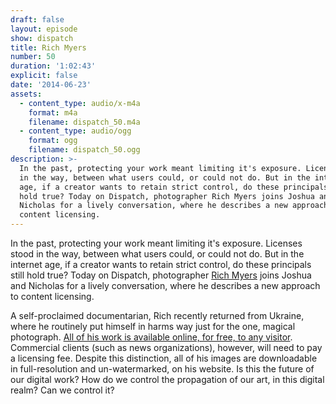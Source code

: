 ```yaml
---
draft: false
layout: episode
show: dispatch
title: Rich Myers
number: 50
duration: '1:02:43'
explicit: false
date: '2014-06-23'
assets:
  - content_type: audio/x-m4a
    format: m4a
    filename: dispatch_50.m4a
  - content_type: audio/ogg
    format: ogg
    filename: dispatch_50.ogg
description: >-
  In the past, protecting your work meant limiting it's exposure. Licenses stood
  in the way, between what users could, or could not do. But in the internet
  age, if a creator wants to retain strict control, do these principals still
  hold true? Today on Dispatch, photographer Rich Myers joins Joshua and
  Nicholas for a lively conversation, where he describes a new approach to
  content licensing.
---
```

In the past, protecting your work meant limiting it's exposure. Licenses stood in the way, between what users could, or could not do. But in the internet age, if a creator wants to retain strict control, do these principals still hold true? Today on Dispatch, photographer [Rich Myers](http://richemyers.com) joins Joshua and Nicholas for a lively conversation, where he describes a new approach to content licensing.

A self-proclaimed documentarian, Rich recently returned from Ukraine, where he routinely put himself in harms way just for the one, magical photograph. [All of his work is available online, for free, to any visitor](http://richemyers.com/about/a-note-on-photo-presentation). Commercial clients (such as news organizations), however, will need to pay a licensing fee. Despite this distinction, all of his images are downloadable in full-resolution and un-watermarked, on his website. Is this the future of our digital work? How do we control the propagation of our art, in this digital realm? Can we control it?